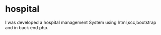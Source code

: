 # hospital
I was developed a hospital management System using html,scc,bootstrap and in back end php.
